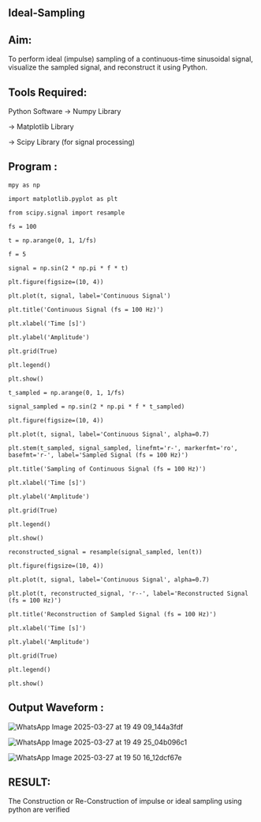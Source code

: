 ## Ideal-Sampling

## Aim: 

To perform ideal (impulse) sampling of a continuous-time sinusoidal signal, visualize the sampled signal, and reconstruct it using Python.

## Tools Required:

 Python Software -> Numpy Library

-> Matplotlib Library

-> Scipy Library (for signal processing)

## Program :
~~~
mpy as np

import matplotlib.pyplot as plt

from scipy.signal import resample

fs = 100

t = np.arange(0, 1, 1/fs)

f = 5

signal = np.sin(2 * np.pi * f * t)

plt.figure(figsize=(10, 4))

plt.plot(t, signal, label='Continuous Signal')

plt.title('Continuous Signal (fs = 100 Hz)')

plt.xlabel('Time [s]')

plt.ylabel('Amplitude')

plt.grid(True)

plt.legend()

plt.show()

t_sampled = np.arange(0, 1, 1/fs)

signal_sampled = np.sin(2 * np.pi * f * t_sampled)

plt.figure(figsize=(10, 4))

plt.plot(t, signal, label='Continuous Signal', alpha=0.7)

plt.stem(t_sampled, signal_sampled, linefmt='r-', markerfmt='ro', basefmt='r-', label='Sampled Signal (fs = 100 Hz)')

plt.title('Sampling of Continuous Signal (fs = 100 Hz)')

plt.xlabel('Time [s]')

plt.ylabel('Amplitude')

plt.grid(True)

plt.legend()

plt.show()

reconstructed_signal = resample(signal_sampled, len(t))

plt.figure(figsize=(10, 4))

plt.plot(t, signal, label='Continuous Signal', alpha=0.7)

plt.plot(t, reconstructed_signal, 'r--', label='Reconstructed Signal (fs = 100 Hz)')

plt.title('Reconstruction of Sampled Signal (fs = 100 Hz)')

plt.xlabel('Time [s]')

plt.ylabel('Amplitude')

plt.grid(True)

plt.legend()

plt.show()
~~~

## Output Waveform :

![WhatsApp Image 2025-03-27 at 19 49 09_144a3fdf](https://github.com/user-attachments/assets/8e868896-af98-4911-8d6e-d7339e6c7030)

![WhatsApp Image 2025-03-27 at 19 49 25_04b096c1](https://github.com/user-attachments/assets/fe1b685a-8193-413f-b9b8-18f3abebc61b)

![WhatsApp Image 2025-03-27 at 19 50 16_12dcf67e](https://github.com/user-attachments/assets/1c8dab17-e32b-4c4b-966a-d70440c9dbb4)

## RESULT:

The Construction or Re-Construction of impulse or ideal sampling using python are verified
